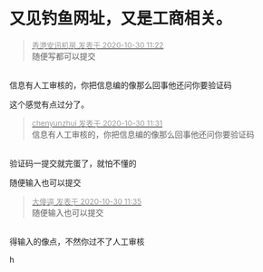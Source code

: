 # 又见钓鱼网址，又是工商相关。


<div class="quote"><blockquote><font size="2"><a href="https://www.hostloc.com/forum.php?mod=redirect&amp;goto=findpost&amp;pid=9374247&amp;ptid=760123" target="_blank"><font color="#999999">香港安讯机房 发表于 2020-10-30 11:22</font></a></font><br />
随便写都可以提交</blockquote></div><br />
信息有人工审核的，你把信息编的像那么回事他还问你要验证码

这个感觉有点过分了。

<div class="quote"><blockquote><font size="2"><a href="https://www.hostloc.com/forum.php?mod=redirect&amp;goto=findpost&amp;pid=9374305&amp;ptid=760123" target="_blank"><font color="#999999">chenyunzhui 发表于 2020-10-30 11:31</font></a></font><br />
信息有人工审核的，你把信息编的像那么回事他还问你要验证码</blockquote></div><br />
验证码一提交就完蛋了<img src="static/image/smiley/default/lol.gif" smilieid="12" border="0" alt="" />，就怕不懂的

随便输入也可以提交<img src="static/image/smiley/default/titter.gif" smilieid="9" border="0" alt="" /><img src="static/image/smiley/default/titter.gif" smilieid="9" border="0" alt="" /><img src="static/image/smiley/default/titter.gif" smilieid="9" border="0" alt="" /><img id="aimg_c4y7x" onclick="zoom(this, this.src, 0, 0, 0)" class="zoom" src="https://cdn.jsdelivr.net/gh/hishis/forum-master/public/images/patch.gif" onmouseover="img_onmouseoverfunc(this)" onload="thumbImg(this)" border="0" alt="" />

<div class="quote"><blockquote><font size="2"><a href="https://www.hostloc.com/forum.php?mod=redirect&amp;goto=findpost&amp;pid=9374337&amp;ptid=760123" target="_blank"><font color="#999999">大傻逼 发表于 2020-10-30 11:35</font></a></font><br />
随便输入也可以提交</blockquote></div><br />
得输入的像点，不然你过不了人工审核

 h
